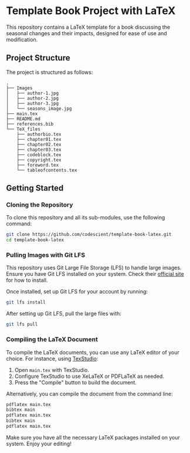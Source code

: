 # Template Book Project with LaTeX

This repository contains a LaTeX template for a book discussing the seasonal changes and their impacts, designed for ease of use and modification.

## Project Structure

The project is structured as follows:

```
.
├── Images
│   ├── author-1.jpg
│   ├── author-2.jpg
│   ├── author-3.jpg
│   └── seasons_image.jpg
├── main.tex
├── README.md
├── references.bib
└── TeX_files
    ├── authorbio.tex
    ├── chapter01.tex
    ├── chapter02.tex
    ├── chapter03.tex
    ├── codeblock.tex
    ├── copyright.tex
    ├── foreword.tex
    └── tableofcontents.tex
```

## Getting Started

### Cloning the Repository

To clone this repository and all its sub-modules, use the following command:

```bash
git clone https://github.com/codescient/template-book-latex.git
cd template-book-latex
```

### Pulling Images with Git LFS

This repository uses Git Large File Storage (LFS) to handle large images. Ensure you have Git LFS installed on your system. Check their [official site](https://git-lfs.com/) for how to install. 

Once installed, set up Git LFS for your account by running:

```bash
git lfs install
```

After setting up Git LFS, pull the large files with:

```bash
git lfs pull
```

### Compiling the LaTeX Document

To compile the LaTeX documents, you can use any LaTeX editor of your choice. For instance, using [TexStudio](https://www.texstudio.org/):

1. Open `main.tex` with TexStudio.
2. Configure TexStudio to use XeLaTeX or PDFLaTeX as needed.
3. Press the "Compile" button to build the document.

Alternatively, you can compile the document from the command line:

```bash
pdflatex main.tex
bibtex main
pdflatex main.tex
bibtex main
pdflatex main.tex
```

Make sure you have all the necessary LaTeX packages installed on your system. Enjoy your editing!
